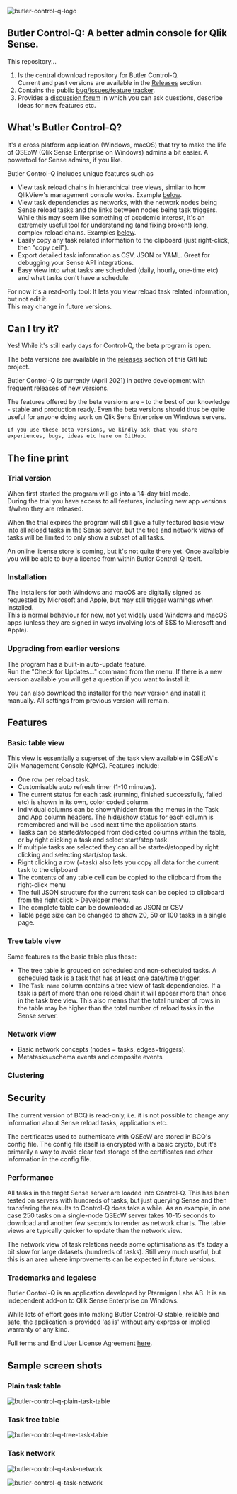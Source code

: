 ![butler-control-q-logo](./img/icon_128x128.png "Butler Control-Q logo")

## Butler Control-Q: A better admin console for Qlik Sense.

This repository...

1. Is the central download repository for Butler Control-Q.  
   Current and past versions are available in the [Releases](https://github.com/ptarmiganlabs/butler-control-q-public/releases) section.
2. Contains the public [bug/issues/feature tracker](https://github.com/ptarmiganlabs/butler-control-q-public/issues).
3. Provides a [discussion forum](https://github.com/ptarmiganlabs/butler-control-q-public/discussions) in which you can ask questions, describe ideas for new features etc.

## What's Butler Control-Q?

It's a cross platform application (Windows, macOS) that try to make the life of QSEoW (Qlik Sense Enterprise on Windows) admins a bit easier. 
A powertool for Sense admins, if you like.  

Butler Control-Q includes unique features such as

- View task reload chains in hierarchical tree views, similar to how QlikView's management console works. Example [below](#task-tree-table).
- View task dependencies as networks, with the network nodes being Sense reload tasks and the links between nodes being task triggers. While this may seem like something of academic interest, it's an extremely useful tool for understanding (and fixing broken!) long, complex reload chains. Examples [below](#task-network).
- Easily copy any task related information to the clipboard (just right-click, then "copy cell").
- Export detailed task information as CSV, JSON or YAML. Great for debugging your Sense API integrations.
- Easy view into what tasks are scheduled (daily, hourly, one-time etc) and what tasks don't have a schedule.

For now it's a read-only tool: It lets you view reload task related information, but not edit it.  
This may change in future versions.

## Can I try it?

Yes! While it's still early days for Control-Q, the beta program is open.

The beta versions are available in the [releases](https://github.com/ptarmiganlabs/butler-control-q-public/releases) section of this GitHub project.  

Butler Control-Q is currently (April 2021) in active development with frequent releases of new versions.  

The features offered by the beta versions are - to the best of our knowledge - stable and production ready. Even the beta versions should thus be quite useful for anyone doing work on Qlik Sens Enterprise on Windows servers.  

    If you use these beta versions, we kindly ask that you share experiences, bugs, ideas etc here on GitHub.

## The fine print

### Trial version

When first started the program will go into a 14-day trial mode.  
During the trial you have access to all features, including new app versions if/when they are released.

When the trial expires the program will still give a fully featured basic view into all reload tasks in the Sense server, but the tree and network views of tasks will be limited to only show a subset of all tasks.

An online license store is coming, but it's not quite there yet.
Once available you will be able to buy a license from within Butler Control-Q itself.

### Installation

The installers for both Windows and macOS are digitally signed as requested by Microsoft and Apple, but may still trigger warnings when installed.  
This is normal behaviour for new, not yet widely used Windows and macOS apps (unless they are signed in ways involving lots of $$$ to Microsoft and Apple).

### Upgrading from earlier versions

The program has a built-in auto-update feature.  
Run the "Check for Updates..." command from the menu. If there is a new version available you will get a question if you want to install it.

You can also download the installer for the new version and install it manually. All settings from previous version will remain.

## Features

### Basic table view

This view is essentially a superset of the task view available in QSEoW's Qlik Management Console (QMC). 
Features include:
- One row per reload task.
- Customisable auto refresh timer (1-10 minutes).
- The current status for each task (running, finished successfully, failed etc) is shown in its own, color coded column.
- Individual columns can be shown/hidden from the menus in the Task and App column headers. 
   The hide/show status for each column is remembered and will be used next time the application starts.
- Tasks can be started/stopped from dedicated columns within the table, or by right clicking a task and select start/stop task.
- If multiple tasks are selected they can all be started/stopped by right clicking and selecting start/stop task.
- Right clicking a row (=task) also lets you copy all data for the current task to the clipboard
- The contents of any table cell can be copied to the clipboard from the right-click menu
- The full JSON structure for the current task can be copied to clipboard from the right click > Developer menu.
- The complete table can be downloaded as JSON or CSV
- Table page size can be changed to show 20, 50 or 100 tasks in a single page.

### Tree table view

Same features as the basic table plus these:
- The tree table is grouped on scheduled and non-scheduled tasks. A scheduled task is a task that has at least one date/time trigger.
- The `Task name` column contains a tree view of task dependencies. If a task is part of more than one reload chain it will appear more than once in the task tree view. This also means that the total number of rows in the table may be higher than the total number of reload tasks in the Sense server.

### Network view

- Basic network concepts (nodes = tasks, edges=triggers).
- Metatasks=schema events and composite events

### Clustering

## Security

The current version of BCQ is read-only, i.e. it is not possible to change any information about Sense reload tasks, applications etc. 

The certificates used to authenticate with QSEoW are stored in BCQ's config file. The config file itself is encrypted with a basic crypto, but it's primarily a way to avoid clear text storage of the certificates and other information in the config file.

### Performance

All tasks in the target Sense server are loaded into Control-Q. This has been tested on servers with hundreds of tasks, but just querying Sense and then transfering the results to Control-Q does take a while. As an example, in one case 250 tasks on a single-node QSEoW server takes 10-15 seconds to download and another few seconds to render as network charts. The table views are typically quicker to update than the network view.

The network view of task relations needs some optimisations as it's today a bit slow for large datasets (hundreds of tasks). Still very much useful, but this is an area where improvements can be expected in future versions.

### Trademarks and legalese

Butler Control-Q is an application developed by Ptarmigan Labs AB. It is an independent add-on to Qlik Sense Enterprise on Windows.

While lots of effort goes into making Butler Control-Q stable, reliable and safe, the application is provided 'as is' without any express or implied warranty of any kind.

Full terms and End User License Agreement [here](https://github.com/ptarmiganlabs/butler-control-q-public/blob/main/eula.md).

## Sample screen shots

### Plain task table

![butler-control-q-plain-task-table](./img/butler-control-q-plain-task-table.png "Butler Control-Q plain task table")

### Task tree table

![butler-control-q-tree-task-table](./img/butler-control-q-tree-task-table.png "Butler Control-Q tree task table")

### Task network

![butler-control-q-task-network](./img/butler-control-q-task-network-2.png "Butler Control-Q task network")

![butler-control-q-task-network](./img/butler-control-q-task-network-1.png "Butler Control-Q task network")
